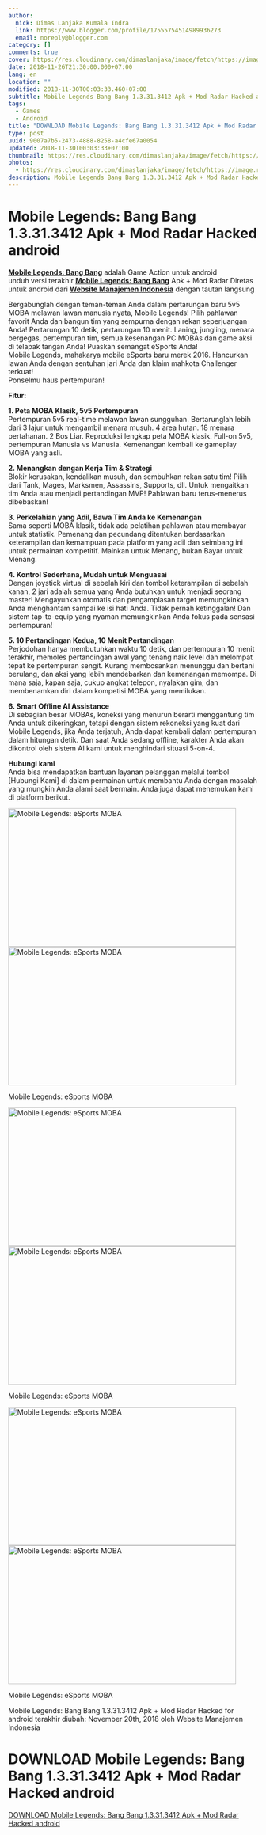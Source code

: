 ```yaml
---
author:
  nick: Dimas Lanjaka Kumala Indra
  link: https://www.blogger.com/profile/17555754514989936273
  email: noreply@blogger.com
category: []
comments: true
cover: https://res.cloudinary.com/dimaslanjaka/image/fetch/https://image.revdl.com/2016/mobile-legends-esports-moba-1.jpg
date: 2018-11-26T21:30:00.000+07:00
lang: en
location: ""
modified: 2018-11-30T00:03:33.460+07:00
subtitle: Mobile Legends Bang Bang 1.3.31.3412 Apk + Mod Radar Hacked android
tags:
  - Games
  - Android
title: "DOWNLOAD Mobile Legends: Bang Bang 1.3.31.3412 Apk + Mod Radar Hacked android"
type: post
uuid: 9007a7b5-2473-4888-8258-a4cfe67a0054
updated: 2018-11-30T00:03:33+07:00
thumbnail: https://res.cloudinary.com/dimaslanjaka/image/fetch/https://image.revdl.com/2016/mobile-legends-esports-moba-1.jpg
photos:
  - https://res.cloudinary.com/dimaslanjaka/image/fetch/https://image.revdl.com/2016/mobile-legends-esports-moba-1.jpg
description: Mobile Legends Bang Bang 1.3.31.3412 Apk + Mod Radar Hacked android
---
```


<h1 for="title"> <span class="notranslate"> Mobile Legends: Bang Bang 1.3.31.3412 Apk + Mod Radar Hacked android</span> </h1>  <div>  <div class="post_content entry-content">  <p> <span class="notranslate"> <a href="https://web-manajemen.blogspot.com/" class="notranslate"><strong><span class="notranslate">Mobile Legends: Bang Bang</span></strong></a> adalah Game Action untuk android</span> <br><span class="notranslate"> unduh versi terakhir <strong><a href="https://web-manajemen.blogspot.com/" class="notranslate"><span class="notranslate">Mobile Legends: Bang Bang</span></a></strong> Apk + Mod Radar Diretas untuk android dari <strong><a href="https://web-manajemen.blogspot.com/" class="notranslate">Website Manajemen Indonesia</a></strong> dengan tautan langsung</span> </p>  <p> <span class="notranslate"> Bergabunglah dengan teman-teman Anda dalam pertarungan baru 5v5 MOBA melawan lawan manusia nyata, Mobile Legends!</span> <span class="notranslate"> Pilih pahlawan favorit Anda dan bangun tim yang sempurna dengan rekan seperjuangan Anda!</span> <span class="notranslate"> Pertarungan 10 detik, pertarungan 10 menit.</span> <span class="notranslate"> Laning, jungling, menara bergegas, pertempuran tim, semua kesenangan PC MOBAs dan game aksi di telapak tangan Anda!</span> <span class="notranslate"> Puaskan semangat eSports Anda!</span> <br><span class="notranslate"> Mobile Legends, mahakarya mobile eSports baru merek 2016.</span> <span class="notranslate"> Hancurkan lawan Anda dengan sentuhan jari Anda dan klaim mahkota Challenger terkuat!</span> <br><span class="notranslate"> Ponselmu haus pertempuran!</span> </p>  <p> <span class="notranslate"> <b>Fitur:</b></span> </p>  <p> <span class="notranslate"> <b>1. Peta MOBA Klasik, 5v5 Pertempuran</b></span> <br><span class="notranslate"> Pertempuran 5v5 real-time melawan lawan sungguhan.</span> <span class="notranslate"> Bertarunglah lebih dari 3 lajur untuk mengambil menara musuh.</span> <span class="notranslate"> 4 area hutan.</span> <span class="notranslate"> 18 menara pertahanan.</span> <span class="notranslate"> 2 Bos Liar.</span> <span class="notranslate"> Reproduksi lengkap peta MOBA klasik.</span> <span class="notranslate"> Full-on 5v5, pertempuran Manusia vs Manusia.</span> <span class="notranslate"> Kemenangan kembali ke gameplay MOBA yang asli.</span> </p>  <p> <span class="notranslate"> <b>2. Menangkan dengan Kerja Tim &amp; Strategi</b></span> <br><span class="notranslate"> Blokir kerusakan, kendalikan musuh, dan sembuhkan rekan satu tim!</span> <span class="notranslate"> Pilih dari Tank, Mages, Marksmen, Assassins, Supports, dll. Untuk mengaitkan tim Anda atau menjadi pertandingan MVP!</span> <span class="notranslate"> Pahlawan baru terus-menerus dibebaskan!</span> </p>  <p> <span class="notranslate"> <b>3. Perkelahian yang Adil, Bawa Tim Anda ke Kemenangan</b></span> <br><span class="notranslate"> Sama seperti MOBA klasik, tidak ada pelatihan pahlawan atau membayar untuk statistik.</span> <span class="notranslate"> Pemenang dan pecundang ditentukan berdasarkan keterampilan dan kemampuan pada platform yang adil dan seimbang ini untuk permainan kompetitif.</span> <span class="notranslate"> Mainkan untuk Menang, bukan Bayar untuk Menang.</span> </p>  <p> <span class="notranslate"> <b>4. Kontrol Sederhana, Mudah untuk Menguasai</b></span> <br><span class="notranslate"> Dengan joystick virtual di sebelah kiri dan tombol keterampilan di sebelah kanan, 2 jari adalah semua yang Anda butuhkan untuk menjadi seorang master!</span> <span class="notranslate"> Mengayunkan otomatis dan pengamplasan target memungkinkan Anda menghantam sampai ke isi hati Anda.</span> <span class="notranslate"> Tidak pernah ketinggalan!</span> <span class="notranslate"> Dan sistem tap-to-equip yang nyaman memungkinkan Anda fokus pada sensasi pertempuran!</span> </p>  <p> <span class="notranslate"> <b>5. 10 Pertandingan Kedua, 10 Menit Pertandingan</b></span> <br><span class="notranslate"> Perjodohan hanya membutuhkan waktu 10 detik, dan pertempuran 10 menit terakhir, memoles pertandingan awal yang tenang naik level dan melompat tepat ke pertempuran sengit.</span> <span class="notranslate"> Kurang membosankan menunggu dan bertani berulang, dan aksi yang lebih mendebarkan dan kemenangan memompa.</span> <span class="notranslate"> Di mana saja, kapan saja, cukup angkat telepon, nyalakan gim, dan membenamkan diri dalam kompetisi MOBA yang memilukan.</span> </p>  <p> <span class="notranslate"> <b>6. Smart Offline AI Assistance</b></span> <br><span class="notranslate"> Di sebagian besar MOBAs, koneksi yang menurun berarti menggantung tim Anda untuk dikeringkan, tetapi dengan sistem rekoneksi yang kuat dari Mobile Legends, jika Anda terjatuh, Anda dapat kembali dalam pertempuran dalam hitungan detik.</span> <span class="notranslate"> Dan saat Anda sedang offline, karakter Anda akan dikontrol oleh sistem AI kami untuk menghindari situasi 5-on-4.</span> </p>  <p> <span class="notranslate"> <b>Hubungi kami</b></span> <br><span class="notranslate"> Anda bisa mendapatkan bantuan layanan pelanggan melalui tombol [Hubungi Kami] di dalam permainan untuk membantu Anda dengan masalah yang mungkin Anda alami saat bermain.</span> <span class="notranslate"> Anda juga dapat menemukan kami di platform berikut.</span> </p>  <div class="wp-caption aligncenter"> <a href="https://web-manajemen.blogspot.com/" class="notranslate"><img data-cfsrc="https://image.revdl.com/2016/mobile-legends-esports-moba-1.jpg" alt="Mobile Legends: eSports MOBA" width="460" height="280" src="https://res.cloudinary.com/dimaslanjaka/image/fetch/https://image.revdl.com/2016/mobile-legends-esports-moba-1.jpg"></a> <noscript><img src="https://image.revdl.com/2016/mobile-legends-esports-moba-1.jpg" alt="Mobile Legends: eSports MOBA" width="460" height="280"></noscript>  <p class="wp-caption-text"> <span class="notranslate"> Mobile Legends: eSports MOBA</span> </p>  </div>  <div class="wp-caption aligncenter"> <a href="https://web-manajemen.blogspot.com/" class="notranslate"><img data-cfsrc="https://image.revdl.com/2016/mobile-legends-esports-moba-2.jpg" alt="Mobile Legends: eSports MOBA" width="460" height="280" src="https://res.cloudinary.com/dimaslanjaka/image/fetch/https://image.revdl.com/2016/mobile-legends-esports-moba-2.jpg"></a> <noscript><img src="https://image.revdl.com/2016/mobile-legends-esports-moba-2.jpg" alt="Mobile Legends: eSports MOBA" width="460" height="280"></noscript>  <p class="wp-caption-text"> <span class="notranslate"> Mobile Legends: eSports MOBA</span> </p>  </div>  <div class="wp-caption aligncenter"> <a href="https://web-manajemen.blogspot.com/" class="notranslate"><img data-cfsrc="https://image.revdl.com/2016/mobile-legends-esports-moba-3.jpg" alt="Mobile Legends: eSports MOBA" width="460" height="280" src="https://res.cloudinary.com/dimaslanjaka/image/fetch/https://image.revdl.com/2016/mobile-legends-esports-moba-3.jpg"></a> <noscript><img src="https://image.revdl.com/2016/mobile-legends-esports-moba-3.jpg" alt="Mobile Legends: eSports MOBA" width="460" height="280"></noscript>  <p class="wp-caption-text"> <span class="notranslate"> Mobile Legends: eSports MOBA</span> </p>  </div>  <div class="hatom-extra"> <span class="notranslate"> <span class="notranslate entry-title">Mobile Legends: Bang Bang 1.3.31.3412 Apk + Mod Radar Hacked for android</span> terakhir diubah: <span class="notranslate updated">November 20th, 2018</span> oleh <span class="notranslate author vcard">Website Manajemen Indonesia</span></span> </div>  <div class="clear"></div>  </div>  <h1 for="title" class="notranslate">DOWNLOAD Mobile Legends: Bang Bang 1.3.31.3412 Apk + Mod Radar Hacked android</h1>  <div class="w3-center w3-container w3-border notranslate"> <a href="https://dimaslanjaka-storage.000webhostapp.com/revdl.php?download&amp;path=/mobile-legends-esports-moba-apk-download.html/" target="_blank" class="w3-btn w3-green" rel="noopener noreferer nofollow">DOWNLOAD Mobile Legends: Bang Bang 1.3.31.3412 Apk + Mod Radar Hacked android</a> </div>  </div>